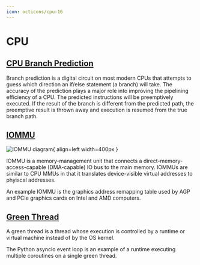 ```yaml
---
icon: octicons/cpu-16
---
```


# CPU

## [CPU Branch Prediction](https://en.wikipedia.org/wiki/Branch_predictor) <!-- md:optimization -->

Branch prediction is a digital circuit on most modern CPUs that attempts to guess which direction an if/else statement (a branch) will take. The accuracy of the prediction plays a major role into improving the pipelining efficiency of a CPU. The predicted instructions will be preemptively executed. If the result of the branch is different from the predicted path, the preemptive result is thrown away and execution is resumed from the true branch path.

## [IOMMU](https://en.wikipedia.org/wiki/Input%E2%80%93output_memory_management_unit)

![IOMMU diagram](https://upload.wikimedia.org/wikipedia/commons/d/d6/MMU_and_IOMMU.svg){ align=left width=400px }

IOMMU is a memory-management unit that connects a direct-memory-access-capable (DMA-capable) IO bus to the main memory. IOMMUs are similar to CPU MMUs in that it translates device-visible virtual addresses to phyiscal addresses.

An example IOMMU is the graphics address remapping table used by AGP and PCIe graphics cards on Intel and AMD computers.

## [Green Thread](https://en.wikipedia.org/wiki/Green_thread)

A green thread is a thread whose execution is controlled by a runtime or virtual machine instead of by the OS kernel.

The Python asyncio event loop is an example of a runtime executing multiple coroutines on a single green thread.